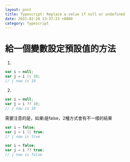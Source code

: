 ```yaml
---
layout: post
title: Typescript: Replace a value if null or undefined
date: 2022-02-20 13:37:23 +0800
category: Typescript
---
```

# 給一個變數設定預設值的方法
1.
```javascript
var i = null;
var j = i || 10;
// j now is 10
```
2.
```javascript
var i = null;
var j = i ?? 10;
// j now is 10
```

需要注意的是，如果i是false，2種方式會有不一樣的結果
```javascript
var i = false;
var j = i || true;
// j now is true

var i = false;
var j = i ?? true;
// j now is false
```
